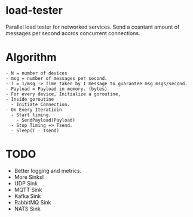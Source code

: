 # load-tester

Parallel load tester for networked services. Send a cosntant amount of messages per second accros concurrent connections.

# Algorithm
```
- N = number of devices
- msg = number of messages per second.
- T = 1/msg -> Time taken by 1 message to guarantee msg msgs/second.
- Payload = Payload in memory. (bytes)
- For every device, Initialize a goroutine,
- Inside goroutine
  - Initiate Connection.
- On Every Iteratioin
  - Start timing.
    - SendPayload(Payload)
  - Stop Timing => Tsend.
  - Sleep(T - Tsend)
```

# TODO
- Better logging and metrics.
- More Sinks!
- UDP Sink
- MQTT Sink
- Kafka Sink
- RabbitMQ Sink
- NATS Sink